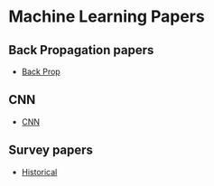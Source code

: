 # Machine Learning Papers

## Back Propagation papers
- [Back Prop](BackProp.md)


## CNN
- [CNN](CNN.md)


## Survey papers
- [Historical](Historical.md) 

